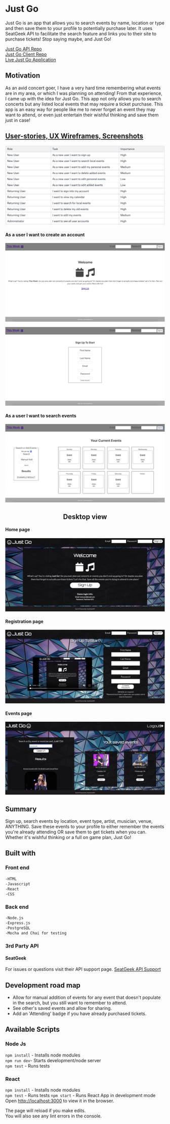 # Just Go
Just Go is an app that allows you to search events by name, location or type and then save them to your profile to potentially purchase later. It uses SeatGeek API to facilitate the search feature and links you to their site to purchase tickets! Stop saying maybe, and Just Go! <br>

<a href="https://github.com/bahitssara/just-go-api" target="_blank">Just Go API Repo</a><br>
<a href="https://github.com/bahitssara/Just-Go" target="_blank">Just Go Client Repo</a><br>
<a href="https://just-go-app.now.sh/" target="_blank">Live Just Go Application</a>

## Motivation
As an avid concert goer, I have a very hard time remembering what events are in my area, or which I was planning on attending! From that experience, I came up with the idea for Just Go. This app not only allows you to search concerts but any listed local events that may require a ticket purchase. This app is an easy way for people like me to never forget an event they may want to attend, or even just entertain their wishful thinking and save them just in case!

## <u>User-stories, UX Wireframes, Screenshots</u>
![User stories](images/user-stories.png)
#### As a user I want to create an account
![Welcome Page](images/wire-frame-home.png)

![SignUp Page](images/wire-frame-sign-up.png)
#### As a user I want to search events
![Search page](images/wire-frame-events.png)


## <Center>Desktop view</center>
#### Home page
![Desktop home page](images/home-page.png)
#### Registration page
![Sign Up Page](images/sign-up-page.png)
#### Events page
![Events Page](images/events-page.png)

## Summary
Sign up, search events by location, event type, artist, musician, venue, ANYTHING. Save these events to your profile to either remember the events you're already attending OR save them to get tickets when you can. Whether it's wishful thinking or a full on game plan, Just Go!

## Built with
  ### Front end
    -HTML
    -Javascript
    -React
    -CSS

  ### Back end
    -Node.js
    -Express.js
    -PostgreSQL
    -Mocha and Chai for testing

  ### 3rd Party API
  #### SeatGeek
  For issues or questions visit their API support page.
  <a href="https://github.com/seatgeek/api-support" target="_blank">SeatGeek API Support</a><br>

## Development road map
  * Allow for manual addition of events for any event that doesn't populate in the search, but you still want to remember to attend.
  * See other's saved events and allow for sharing.
  * Add an 'Attending' badge if you have already purchased tickets.


## Available Scripts

### Node Js
  ```npm install``` - Installs node modules<br>
  ```npm run dev```- Starts development/node server<br>
  ```npm test``` - Runs tests

### React
  ```npm install``` - Installs node modules<br>
  ```npm test``` - Runs tests
  ```npm start``` - Runs React App in development mode<br>
  Open [http://localhost:3000](http://localhost:3000) to view it in the browser.<br>


The page will reload if you make edits.<br>
You will also see any lint errors in the console.
